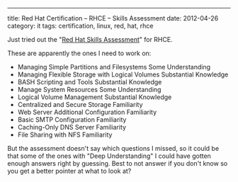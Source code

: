 ---
title: Red Hat Certification – RHCE – Skills Assessment
date: 2012-04-26
category: it
tags: certification, linux, red, hat, rhce

Just tried out the "[Red Hat Skills Assessment](http://www.redhat.com/training/assessment.html "redhat.com")" for RHCE.

These are apparently the ones I need to work on:

- Managing Simple Partitions and Filesystems Some Understanding
- Managing Flexible Storage with Logical Volumes Substantial Knowledge
- BASH Scripting and Tools Substantial Knowledge
- Manage System Resources Some Understanding
- Logical Volume Management Substantial Knowledge
- Centralized and Secure Storage Familiarity
- Web Server Additional Configuration Familiarity
- Basic SMTP Configuration Familiarity
- Caching-Only DNS Server Familiarity
- File Sharing with NFS Familiarity

But the assessment doesn't say which questions I missed, so it could be that some of the ones with "Deep Understanding" I could have gotten enough answers right by guessing. Best to not answer if you don't know so you get a better pointer at what to look at?
